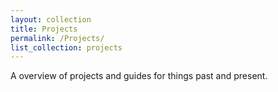 ```yaml
---
layout: collection
title: Projects
permalink: /Projects/
list_collection: projects
---
```


A overview of projects and guides for things past and present.
